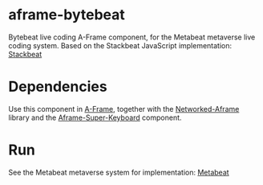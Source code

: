 # aframe-bytebeat

Bytebeat live coding A-Frame component, for the Metabeat metaverse live coding system.
Based on the Stackbeat JavaScript implementation: [Stackbeat](https://esolangs.org/wiki/StackBeat)

# Dependencies

Use this component in [A-Frame](https://aframe.io), together with the [Networked-Aframe](https://github.com/networked-aframe/networked-aframe) library and the [Aframe-Super-Keyboard](https://github.com/supermedium/aframe-super-keyboard) component.  

# Run
See the Metabeat metaverse system for implementation: [Metabeat](https://github.com/AudioGroupCologne/Metabeat) 
